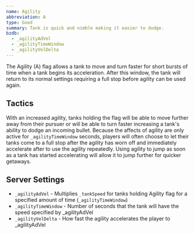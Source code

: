 ```yaml
---
name: Agility
abbreviation: A
type: Good
summary: Tank is quick and nimble making it easier to dodge.
bzdb:
  - _agilityAdVel
  - _agilityTimeWindow
  - _agilityVelDelta
---
```


The Agility (A) flag allows a tank to move and turn faster for short bursts of time when a tank begins its acceleration. After this window, the tank will return to its normal settings requiring a full stop before agility can be used again.

## Tactics

With an increased agility, tanks holding the flag will be able to move further away from their pursuer or will be able to turn faster increasing a tank's ability to dodge an incoming bullet. Because the affects of agility are only active for `_agilityTimeWindow` seconds, players will often choose to let their tanks come to a full stop after the agility has worn off and immediately accelerate after to use the agility repeatedly. Using agility to jump as soon as a tank has started accelerating will allow it to jump further for quicker getaways.

## Server Settings

- `_agilityAdVel` - Multiplies `_tankSpeed` for tanks holding Agility flag for a specified amount of time (`_agilityTimeWindow`)
- `_agilityTimeWindow` - Number of seconds that the tank will have the speed specified by _agilityAdVel
- `_agilityVelDelta` - How fast the agility accelerates the player to _agilityAdVel
